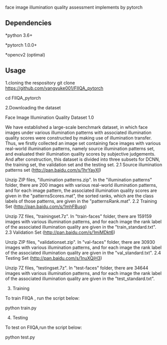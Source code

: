 
face image illumination quality assessment  implements by pytorch 


Dependencies
------------------------------------------------------------------------------------
*python 3.6+

*pytorch 1.0.0+

*opencv2 (optimal)

Usage
------------------------------------------------------------------------------------
1.cloning the respository
git clone https://github.com/yangyuke001/FIIQA_pytorch

cd FIIQA_pytorch

2.Downloading the dataset

Face Image Illumination Quality Dataset 1.0

We have established a large-scale benchmark dataset, in which face images under various illumination patterns with associated illumination quality scores were constructed by making use of illumination transfer. Thus, we firstly collected an image set containing face images with various real-world illumination patterns, namely source illumination patterns set, and evaluated their illumination quality scores by subjective judgements. And after construction, this dataset is divided into three subsets for DCNN, the training set, the validation set and the testing set.
2.1 Source illumination patterns set (http://pan.baidu.com/s/1hrYayXI)

Unzip ZIP files, "illumination patterns.zip". In the "illumination patterns" folder, there are 200 images with various real-world illumination patterns, and for each image pattern, the associated illumination quality scores are given in the "patternsScores.mat", the sorted ranks, which are the class labels of those patterns, are given in the "patternsRank.mat".
2.2 Training Set (http://pan.baidu.com/s/1mhFBusg)

Unzip 7Z files, "trainingset.7z". In "train-faces" folder, there are 159159 images with various illumination patterns, and for each image the rank label of the associated illumination quality are given in the "train_standard.txt".
2.3 Validation Set (http://pan.baidu.com/s/1miMDkt6)

Unzip ZIP files, "validationset.zip". In "val-faces" folder, there are 30930 images with various illumination patterns, and for each image the rank label of the associated illumination quality are given in the "val_standard.txt".
2.4 Testing Set (http://pan.baidu.com/s/1nuXQjH3)

Unzip 7Z files, "testingset.7z". In "test-faces" folder, there are 34644 images with various illumination patterns, and for each image the rank label of the associated illumination quality are given in the "test_standard.txt".

3. Training

To train FIIQA , run the script below:


python train.py

4. Testing

To test on FIIQA,run the script below:

python test.py



